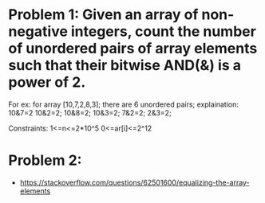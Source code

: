 # Problem 1: Given an array of non-negative integers, count the number of unordered pairs of array elements such that their bitwise AND(&) is a power of 2.

For ex: for array [10,7,2,8,3]; there are 6 unordered pairs;
explaination:
10&7=2
10&2=2;
10&8=2;
10&3=2;
7&2=2;
2&3=2;

Constraints:
1<=n<=2\*10^5
0<=ar[i]<=2^12


# Problem 2:

- https://stackoverflow.com/questions/62501600/equalizing-the-array-elements
